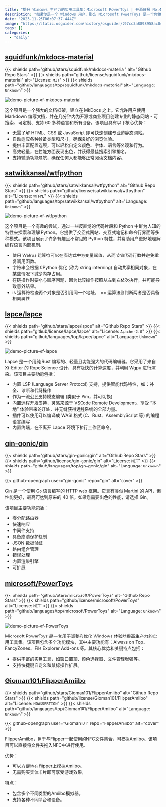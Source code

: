 ```yaml
---
title: "提升 Windows 生产力的实用工具集：Microsoft PowerToys | 开源日报 No.42"
description: "如果你是一个 Windows 用户，那么 Microsoft PowerToys 是一个你绝对不能错过的实用工具集。它提供了一系列功能模块，包括窗口置顶、颜色选择器、文件管理增强等，可以帮助你提高工作效率。你可以自定义快捷键和鼠标操作，让你的操作更加高效。总的来说，Microsoft PowerToys 是一个强大而实用的工具集，可以让你的 Windows 体验更加顺畅和高效。"
date: "2023-11-23T06:07:37.444Z"
image: "https://static.osguider.com/history/osguider/297cc3a8898958ac0cf7f309e1c0c273.png"
tags: []
categories:
  - "daily"
---
```


## [squidfunk/mkdocs-material](https://github.com/squidfunk/mkdocs-material)

{{< shields path="github/stars/squidfunk/mkdocs-material" alt="Github Repo Stars" >}} {{< shields path="github/license/squidfunk/mkdocs-material" alt="License: `MIT`" >}} {{< shields path="github/languages/top/squidfunk/mkdocs-material" alt="Language: `Unknown`" >}}

![demo-picture-of-mkdocs-material](https://static.osguider.com/history/2023/47bee63b3892876ea803631df4acc17f.png)

这个项目是一个强大的文档框架，建立在 MkDocs 之上。它允许用户使用 Markdown 编写文档，并在几分钟内为开源或商业项目创建专业的静态网站 - 可搜索、可定制、支持 60 多种语言和所有设备。该项目具有以下核心优势：

- 无需了解 HTML、CSS 或 JavaScript 即可快速创建专业的静态网站。
- 自动适应各种设备类型和尺寸，确保良好的浏览体验。
- 提供丰富配置选项，可以轻松自定义颜色、字体、语言等外观和行为。
- 高效轻量，在性能方面表现出色，并获得最佳搜索引擎排名。
- 支持辅助功能导航，确保任何人都能够正常阅读文档内容。

## [satwikkansal/wtfpython](https://github.com/satwikkansal/wtfpython)

{{< shields path="github/stars/satwikkansal/wtfpython" alt="Github Repo Stars" >}} {{< shields path="github/license/satwikkansal/wtfpython" alt="License: `WTFPL`" >}} {{< shields path="github/languages/top/satwikkansal/wtfpython" alt="Language: `Unknown`" >}}

![demo-picture-of-wtfpython](https://static.osguider.com/history/osguider/a13820bd6cf43cb780b4babddc3614f6.png)

这个项目是一个有趣的尝试，通过一些反直觉的代码片段和 Python 中鲜为人知的特性来探索和理解 Python。它提供了交互式网站、交互式笔记和命令行界面等多种模式。该项目展示了许多有趣且不常见的 Python 特性，并帮助用户更好地理解编程语言内部机制。

- 使用 Walrus 运算符可以在表达式中为变量赋值，从而节省代码行数并避免重复调用函数。
- 字符串会根据 CPython 优化 (称为 string interning) 自动共享相同对象，在某些情况下减少内存占用。
- 在链操作时要小心顺序问题，因为比较操作按照从左到右依次执行，并可能导致意外结果。
- is 运算符检查两个对象是否引用同一个地址， == 运算法则判断两者是否具备相同属性

## [lapce/lapce](https://github.com/lapce/lapce)

{{< shields path="github/stars/lapce/lapce" alt="Github Repo Stars" >}} {{< shields path="github/license/lapce/lapce" alt="License: `Apache-2.0`" >}} {{< shields path="github/languages/top/lapce/lapce" alt="Language: `Unknown`" >}}

![demo-picture-of-lapce](https://static.osguider.com/history/2023/836fdffaf7118cdbbb6514ed8ccbf214.webp)

Lapce 是一个用纯 Rust 编写的、轻量且功能强大的代码编辑器。它采用了来自 Xi-Editor 的 Rope Science 设计，具有极快的计算速度，并利用 Wgpu 进行渲染。该项目主要功能包括：

- 内置 LSP (Language Server Protocol) 支持，提供智能代码特性，如：补全、诊断和代码操作
- 作为一流公民支持模态编辑 (类似于 Vim，并可切换)
- 内置远程开发支持，灵感来源于 VSCode Remote Development。享受 “本地” 体验带来的好处，并无缝获得远程系统的全部力量。
- 插件可以使用可以编译成 WASI 格式 (C、Rust、AssemblyScript 等) 的编程语言编写
- 内置终端，在不离开 Lapce 环境下执行工作区命令。

## [gin-gonic/gin](https://github.com/gin-gonic/gin)

{{< shields path="github/stars/gin-gonic/gin" alt="Github Repo Stars" >}} {{< shields path="github/license/gin-gonic/gin" alt="License: `MIT`" >}} {{< shields path="github/languages/top/gin-gonic/gin" alt="Language: `Unknown`" >}}

{{< github-opengraph user="gin-gonic" repo="gin" alt="cover" >}}

Gin 是一个使用 Go 语言编写的 HTTP web 框架。它具有类似 Martini 的 API，但性能更好，最高可达到原来的 40 倍。如果您需要出色的性能，请选择 Gin。

该项目主要功能包括：

- 零分配路由器
- 快速响应
- 中间件支持
- 具备崩溃保护机制
- JSON 数据验证
- 路由组合管理
- 错误处理
- 内置渲染引擎
- 可扩展

## [microsoft/PowerToys](https://github.com/microsoft/PowerToys)

{{< shields path="github/stars/microsoft/PowerToys" alt="Github Repo Stars" >}} {{< shields path="github/license/microsoft/PowerToys" alt="License: `MIT`" >}} {{< shields path="github/languages/top/microsoft/PowerToys" alt="Language: `Unknown`" >}}

![demo-picture-of-PowerToys](https://static.osguider.com/history/osguider/ab498cf8e5a7610d01f1ee173e127cbf.png)

Microsoft PowerToys 是一套用于调整和优化 Windows 体验以提高生产力的实用工具集。该项目包含多个功能模块，其中主要功能有：Always on Top、FancyZones、File Explorer Add-ons 等。其核心优势和关键特点包括：

- 提供丰富的实用工具，如窗口置顶、颜色选择器、文件管理增强等。
- 支持快捷键自定义和鼠标操作扩展。

## [Gioman101/FlipperAmiibo](https://github.com/Gioman101/FlipperAmiibo)

{{< shields path="github/stars/Gioman101/FlipperAmiibo" alt="Github Repo Stars" >}} {{< shields path="github/license/Gioman101/FlipperAmiibo" alt="License: `NOASSERTION`" >}} {{< shields path="github/languages/top/Gioman101/FlipperAmiibo" alt="Language: `Unknown`" >}}

{{< github-opengraph user="Gioman101" repo="FlipperAmiibo" alt="cover" >}}

FlipperAmiibo，用于与Flipper一起使用的NFC文件集合，可模拟Amiibo。该项目可以直接将文件夹拖入NFC中进行使用。

优势：

- 可以方便地在Flipper上模拟Amiibo。
- 无需购买实体卡片即可享受游戏效果。

特点：

- 包含多个不同类型的Amiibo模拟器。
- 支持各种不同平台和设备。
